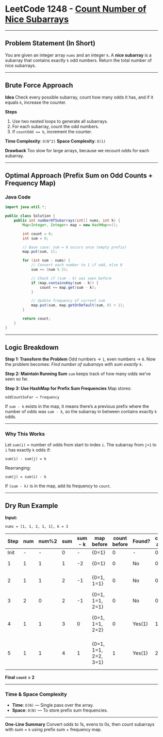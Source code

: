 

# LeetCode 1248 - [Count Number of Nice Subarrays](https://leetcode.com/problems/count-number-of-nice-subarrays/)

---

## Problem Statement (In Short)

You are given an integer array `nums` and an integer `k`.
A **nice subarray** is a subarray that contains exactly `k` odd numbers.
Return the total number of nice subarrays.

---

## Brute Force Approach

**Idea**
Check every possible subarray, count how many odds it has, and if it equals `k`, increase the counter.

**Steps**

1. Use two nested loops to generate all subarrays.
2. For each subarray, count the odd numbers.
3. If `countOdd == k`, increment the counter.

**Time Complexity**: `O(N^2)`
**Space Complexity**: `O(1)`

**Drawback**
Too slow for large arrays, because we recount odds for each subarray.

---

## Optimal Approach (Prefix Sum on Odd Counts + Frequency Map)

### Java Code

```java
import java.util.*;

public class Solution {
    public int numberOfSubarrays(int[] nums, int k) {
        Map<Integer, Integer> map = new HashMap<>();

        int count = 0;
        int sum = 0;

        // Base case: sum = 0 occurs once (empty prefix)
        map.put(sum, 1);

        for (int num : nums) {
            // Convert each number to 1 if odd, else 0
            sum += (num % 2);

            // Check if (sum - k) was seen before
            if (map.containsKey(sum - k)) {
                count += map.get(sum - k);
            }

            // Update frequency of current sum
            map.put(sum, map.getOrDefault(sum, 0) + 1);
        }

        return count;
    }
}
```

---

## Logic Breakdown

**Step 1: Transform the Problem**
Odd numbers → `1`, even numbers → `0`.
Now the problem becomes: *Find number of subarrays with sum exactly `k`*.

**Step 2: Maintain Running Sum**
`sum` keeps track of how many odds we’ve seen so far.

**Step 3: Use HashMap for Prefix Sum Frequencies**
Map stores:

```
oddCountSoFar → frequency
```

If `sum - k` exists in the map, it means there’s a previous prefix where the number of odds was `sum - k`, so the subarray in between contains exactly `k` odds.

---

### Why This Works

Let `sum(i)` = number of odds from start to index `i`.
The subarray from `j+1` to `i` has exactly `k` odds if:

```
sum(i) - sum(j) = k
```

Rearranging:

```
sum(j) = sum(i) - k
```

If `(sum - k)` is in the map, add its frequency to `count`.

---

## Dry Run Example

**Input:**

```
nums = [1, 1, 2, 1, 1], k = 3
```

| Step | num | num%2 | sum | sum - k | map before           | count before | Found? | count after | map after                 |
| ---- | --- | ----- | --- | ------- | -------------------- | ------------ | ------ | ----------- | ------------------------- |
| Init | -   | -     | 0   | -       | {0=1}                | 0            | -      | 0           | {0=1}                     |
| 1    | 1   | 1     | 1   | -2      | {0=1}                | 0            | No     | 0           | {0=1, 1=1}                |
| 2    | 1   | 1     | 2   | -1      | {0=1, 1=1}           | 0            | No     | 0           | {0=1, 1=1, 2=1}           |
| 3    | 2   | 0     | 2   | -1      | {0=1, 1=1, 2=1}      | 0            | No     | 0           | {0=1, 1=1, 2=2}           |
| 4    | 1   | 1     | 3   | 0       | {0=1, 1=1, 2=2}      | 0            | Yes(1) | 1           | {0=1, 1=1, 2=2, 3=1}      |
| 5    | 1   | 1     | 4   | 1       | {0=1, 1=1, 2=2, 3=1} | 1            | Yes(1) | 2           | {0=1, 1=1, 2=2, 3=1, 4=1} |

**Final `count` = 2**

---

### Time & Space Complexity

* **Time**: `O(N)` — Single pass over the array.
* **Space**: `O(N)` — To store prefix sum frequencies.

---

**One-Line Summary**
Convert odds to 1s, evens to 0s, then count subarrays with sum = `k` using prefix sum + frequency map.

